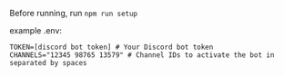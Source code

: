 Before running, run `npm run setup`

example .env:

```
TOKEN=[discord bot token] # Your Discord bot token
CHANNELS="12345 98765 13579" # Channel IDs to activate the bot in separated by spaces
```